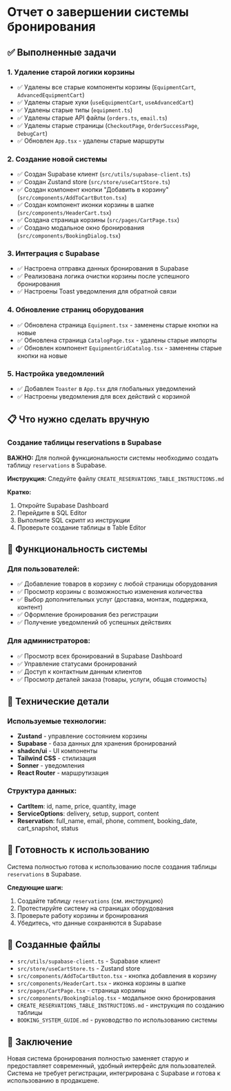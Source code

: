 # Отчет о завершении системы бронирования

## ✅ Выполненные задачи

### 1. Удаление старой логики корзины
- ✅ Удалены все старые компоненты корзины (`EquipmentCart`, `AdvancedEquipmentCart`)
- ✅ Удалены старые хуки (`useEquipmentCart`, `useAdvancedCart`)
- ✅ Удалены старые типы (`equipment.ts`)
- ✅ Удалены старые API файлы (`orders.ts`, `email.ts`)
- ✅ Удалены старые страницы (`CheckoutPage`, `OrderSuccessPage`, `DebugCart`)
- ✅ Обновлен `App.tsx` - удалены старые маршруты

### 2. Создание новой системы
- ✅ Создан Supabase клиент (`src/utils/supabase-client.ts`)
- ✅ Создан Zustand store (`src/store/useCartStore.ts`)
- ✅ Создан компонент кнопки "Добавить в корзину" (`src/components/AddToCartButton.tsx`)
- ✅ Создан компонент иконки корзины в шапке (`src/components/HeaderCart.tsx`)
- ✅ Создана страница корзины (`src/pages/CartPage.tsx`)
- ✅ Создано модальное окно бронирования (`src/components/BookingDialog.tsx`)

### 3. Интеграция с Supabase
- ✅ Настроена отправка данных бронирования в Supabase
- ✅ Реализована логика очистки корзины после успешного бронирования
- ✅ Настроены Toast уведомления для обратной связи

### 4. Обновление страниц оборудования
- ✅ Обновлена страница `Equipment.tsx` - заменены старые кнопки на новые
- ✅ Обновлена страница `CatalogPage.tsx` - удалены старые импорты
- ✅ Обновлен компонент `EquipmentGridCatalog.tsx` - заменены старые кнопки на новые

### 5. Настройка уведомлений
- ✅ Добавлен `Toaster` в `App.tsx` для глобальных уведомлений
- ✅ Настроены уведомления для всех действий с корзиной

## 📋 Что нужно сделать вручную

### Создание таблицы reservations в Supabase

**ВАЖНО:** Для полной функциональности системы необходимо создать таблицу `reservations` в Supabase.

**Инструкция:** Следуйте файлу `CREATE_RESERVATIONS_TABLE_INSTRUCTIONS.md`

**Кратко:**
1. Откройте Supabase Dashboard
2. Перейдите в SQL Editor
3. Выполните SQL скрипт из инструкции
4. Проверьте создание таблицы в Table Editor

## 🎯 Функциональность системы

### Для пользователей:
- ✅ Добавление товаров в корзину с любой страницы оборудования
- ✅ Просмотр корзины с возможностью изменения количества
- ✅ Выбор дополнительных услуг (доставка, монтаж, поддержка, контент)
- ✅ Оформление бронирования без регистрации
- ✅ Получение уведомлений об успешных действиях

### Для администраторов:
- ✅ Просмотр всех бронирований в Supabase Dashboard
- ✅ Управление статусами бронирований
- ✅ Доступ к контактным данным клиентов
- ✅ Просмотр деталей заказа (товары, услуги, общая стоимость)

## 🔧 Технические детали

### Используемые технологии:
- **Zustand** - управление состоянием корзины
- **Supabase** - база данных для хранения бронирований
- **shadcn/ui** - UI компоненты
- **Tailwind CSS** - стилизация
- **Sonner** - уведомления
- **React Router** - маршрутизация

### Структура данных:
- **CartItem**: id, name, price, quantity, image
- **ServiceOptions**: delivery, setup, support, content
- **Reservation**: full_name, email, phone, comment, booking_date, cart_snapshot, status

## 🚀 Готовность к использованию

Система полностью готова к использованию после создания таблицы `reservations` в Supabase.

**Следующие шаги:**
1. Создайте таблицу `reservations` (см. инструкцию)
2. Протестируйте систему на страницах оборудования
3. Проверьте работу корзины и бронирования
4. Убедитесь, что данные сохраняются в Supabase

## 📁 Созданные файлы

- `src/utils/supabase-client.ts` - Supabase клиент
- `src/store/useCartStore.ts` - Zustand store
- `src/components/AddToCartButton.tsx` - кнопка добавления в корзину
- `src/components/HeaderCart.tsx` - иконка корзины в шапке
- `src/pages/CartPage.tsx` - страница корзины
- `src/components/BookingDialog.tsx` - модальное окно бронирования
- `CREATE_RESERVATIONS_TABLE_INSTRUCTIONS.md` - инструкция по созданию таблицы
- `BOOKING_SYSTEM_GUIDE.md` - руководство по использованию системы

## 🎉 Заключение

Новая система бронирования полностью заменяет старую и предоставляет современный, удобный интерфейс для пользователей. Система не требует регистрации, интегрирована с Supabase и готова к использованию в продакшене.





